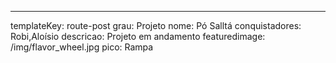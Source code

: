 ---
templateKey: route-post
grau: Projeto
nome: Pó Salltá
conquistadores: Robi,Aloísio
descricao: Projeto em andamento
featuredimage: /img/flavor_wheel.jpg
pico: Rampa